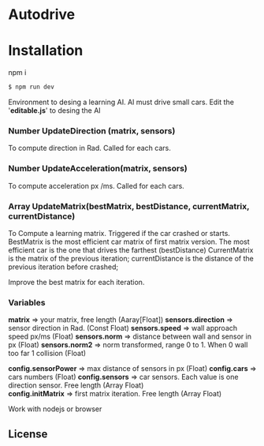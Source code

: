 # Autodrive

# Installation

npm i

```sh
$ npm run dev
```

Environment to desing a learning AI. 
AI must drive small cars.
Edit the '**editable.js**' to desing the AI

### Number UpdateDirection (matrix, sensors)

To compute direction in Rad. Called for each cars.

### Number UpdateAcceleration(matrix, sensors) 

To compute acceleration px /ms. Called for each cars.

### Array UpdateMatrix(bestMatrix, bestDistance, currentMatrix, currentDistance)  

To Compute a learning matrix. Triggered if the car crashed or starts.
BestMatrix is the most efficient car matrix of first matrix version.
The most efficient car is the one that drives the farthest (bestDistance)
CurrentMatrix is the matrix of the previous iteration;
currentDistance is the distance of the previous iteration before crashed;

Improve the best matrix for each iteration.

### Variables
**matrix** => your matrix, free length   (Aaray[Float])
**sensors.direction** => sensor direction in Rad.  (Const Float)
**sensors.speed** => wall approach speed px/ms (Float)
**sensors.norm**  => distance between wall and sensor in  px (Float)
**sensors.norm2**  => norm transformed, range 0 to 1. When 0 wall too far 1 collision  (Float)

**config.sensorPower** => max distance of sensors in px (Float)
**config.cars** => cars numbers (Float)
**config.sensors** => car sensors. Each value is one direction sensor. Free length (Array Float)  
**config.initMatrix** => first matrix iteration. Free length (Array Float)  




Work with nodejs or browser


License
----